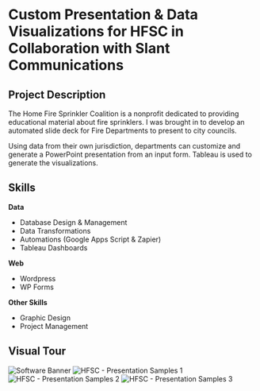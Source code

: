 # Custom Presentation & Data Visualizations for HFSC in Collaboration with Slant Communications

## Project Description

The Home Fire Sprinkler Coalition is a nonprofit dedicated to providing educational material about fire sprinklers. I was brought in to develop an automated slide deck for Fire Departments to present to city councils.

Using data from their own jurisdiction, departments can customize and generate a PowerPoint presentation from an input form. Tableau is used to generate the visualizations.

## Skills

**Data**
- Database Design & Management
- Data Transformations
- Automations (Google Apps Script & Zapier)
- Tableau Dashboards

**Web**
- Wordpress
- WP Forms

**Other Skills**
- Graphic Design
- Project Management

## Visual Tour

![Software Banner](https://github.com/user-attachments/assets/d4658f78-3c75-4f43-943f-11164df44a40)
![HFSC - Presentation Samples 1](https://github.com/user-attachments/assets/cfab92c1-181e-4062-9657-7077c015e5f7)
![HFSC - Presentation Samples 2](https://github.com/user-attachments/assets/1f4f1e4c-e186-4813-9e03-2c3f2f01a148)
![HFSC - Presentation Samples 3](https://github.com/user-attachments/assets/6ded349c-079e-46ec-8401-74f38ec38c95)
